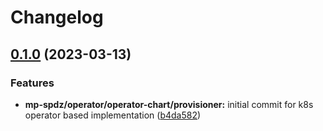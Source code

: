 # Changelog

## [0.1.0](https://github.com/carbynestack/klyshko/compare/mp-spdz-v0.0.1...mp-spdz-v0.1.0) (2023-03-13)


### Features

* **mp-spdz/operator/operator-chart/provisioner:** initial commit for k8s operator based implementation ([b4da582](https://github.com/carbynestack/klyshko/commit/b4da58202091eefcea3782070587f094d9dabb83))
